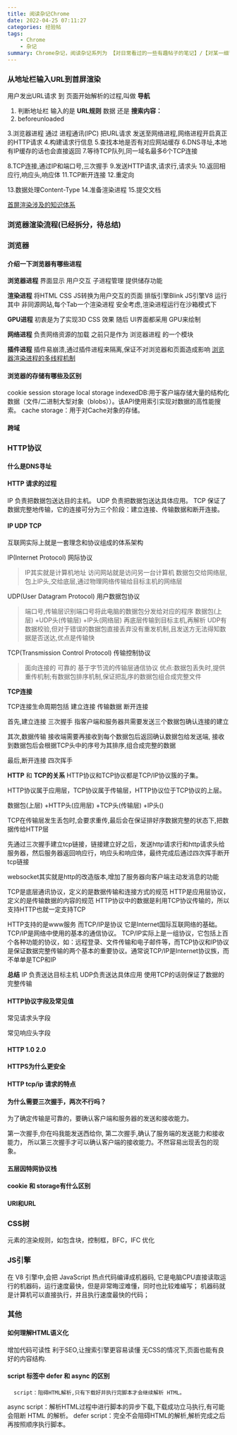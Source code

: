 ```yaml
---
title: 阅读杂记Chrome
date: 2022-04-25 07:11:27
categories: 经验帖
tags:
    - Chrome
    - 杂记
summary: Chrome杂记，阅读杂记系列为 【对日常看过的一些有趣帖子的笔记】/【对某一细节进行搜索深入了解后的分析】/【对某一技术原理架构分析后的脑图】，总贴记录 待研究的知识点 及 小知识点，分贴记录大知识点
---
```



### 从地址栏输入URL到首屏渲染

用户发出URL请求 到 页面开始解析的过程,叫做 __导航__

1. 判断地址栏 输入的是 __URL规则__ 数据 还是 __搜索内容：__
2. beforeunloaded

3.浏览器进程 通过 进程通讯(IPC) 把URL请求 发送至网络进程,网络进程开启真正的HTTP请求
4.构建请求行信息
5.查找本地是否有对应网站缓存
6.DNS寻址,本地有IP缓存的话也会直接返回
7.等待TCP队列,同一域名最多6个TCP连接

8.TCP连接,通过IP和端口号,三次握手
9.发送HTTP请求,请求行,请求头
10.返回相应行,响应头,响应体
11.TCP断开连接
12.重定向

13.数据处理Content-Type
14.准备渲染进程
15.提交文档

[首屏渲染涉及的知识体系](https://zhuanlan.zhihu.com/p/34453198?group_id=957277541711540224)

### 浏览器渲染流程(已经拆分，待总结)

### 浏览器

#### 介绍一下浏览器有哪些进程
__浏览器进程__
界面显示 用户交互 子进程管理 提供储存功能

__渲染进程__
将HTML CSS JS转换为用户交互的页面
排版引擎Blink JS引擎V8 运行其中
非同源网站,每个Tab一个渲染进程
安全考虑,渲染进程运行在沙箱模式下

__GPU进程__
初衷是为了实现3D CSS 效果
随后 UI界面都采用 GPU来绘制

__网络进程__
负责网络资源的加载
之前只是作为 浏览器进程 的一个模块

__插件进程__
插件易崩溃,通过插件进程来隔离,保证不对浏览器和页面造成影响
[浏览器渲染进程的多线程机制](https://blog.csdn.net/fredricen/article/details/105217588)

#### 浏览器的存储有哪些及区别
cookie
session storage
local storage
indexedDB:用于客户端存储大量的结构化数据（文件/二进制大型对象（blobs））。该API使用索引实现对数据的高性能搜索。
cache storage：用于对Cache对象的存储。

#### 跨域



### HTTP协议

#### 什么是DNS寻址

#### HTTP 请求的过程

IP 负责把数据包送达目的主机。
UDP 负责把数据包送达具体应用。
TCP 保证了数据完整地传输，它的连接可分为三个阶段：建立连接、传输数据和断开连接。

#### IP UDP TCP
互联网实际上就是一套理念和协议组成的体系架构

IP(Internet Protocol) 网际协议
> IP其实就是计算机地址 访问网站就是访问另一台计算机
> 数据包交给网络层,包上IP头,交给底层,通过物理网络传输给目标主机的网络层

UDP(User Datagram Protocol) 用户数据包协议
> 端口号,传输层识别端口号将此电脑的数据包分发给对应的程序
> 数据包(上层) +UDP头(传输层) +IP头(网络层) 再底层传输到目标主机,再解析
> UDP有数据校验,但对于错误的数据包直接丢弃没有重发机制,且发送方无法得知数据是否送达,优点是传输快

TCP(Transmission Control Protocol) 传输控制协议
> 面向连接的 可靠的 基于字节流的传输层通信协议
> 优点:数据包丢失时,提供重传机制;有数据包排序机制,保证把乱序的数据包组合成完整文件

__TCP连接__

TCP连接生命周期包括 建立连接 传输数据 断开连接

首先,建立连接 三次握手 指客户端和服务器共需要发送三个数据包确认连接的建立

其次,数据传输 接收端需要再接收到每个数据包后返回确认数据包给发送端,
接收到数据包后会根据TCP头中的序号为其排序,组合成完整的数据

最后,断开连接 四次挥手

__HTTP__ 和 __TCP的关系__
HTTP协议和TCP协议都是TCP/IP协议簇的子集。

HTTP协议属于应用层，TCP协议属于传输层，HTTP协议位于TCP协议的上层。

数据包(上层) +HTTP头(应用层) +TCP头(传输层) +IP头()

TCP在传输层发生丢包时,会要求重传,最后会在保证排好序数据完整的状态下,把数据传给HTTP层

先通过三次握手建立tcp链接，链接建立好之后，发送http请求行和http请求头给服务器，然后服务器返回响应行，响应头和响应体，最终完成后通过四次挥手断开tcp链接

websocket其实就是http的改造版本,增加了服务器向客户端主动发消息的功能

TCP是底层通讯协议，定义的是数据传输和连接方式的规范
HTTP是应用层协议，定义的是传输数据的内容的规范
HTTP协议中的数据是利用TCP协议传输的，所以支持HTTP也就一定支持TCP

HTTP支持的是www服务
而TCP/IP是协议
它是Internet国际互联网络的基础。TCP/IP是网络中使用的基本的通信协议。
TCP/IP实际上是一组协议，它包括上百个各种功能的协议，如：远程登录、文件传输和电子邮件等，而TCP协议和IP协议是保证数据完整传输的两个基本的重要协议。通常说TCP/IP是Internet协议族，而不单单是TCP和IP

__总结__
IP 负责送达目标主机 UDP负责送达具体应用 
使用TCP的话则保证了数据的完整传输

#### HTTP协议字段及常见值
常见请求头字段

常见响应头字段

#### HTTP 1.0 2.0

#### HTTPS为什么更安全

#### HTTP tcp/ip 请求的特点

#### 为什么需要三次握手，两次不行吗？

为了确定传输是可靠的，要确认客户端和服务器的发送和接收能力。

第一次握手,你在吗我能发送西给你,
第二次握手,确认了服务端的发送能力和接收能力，
所以第三次握手才可以确认客户端的接收能力。不然容易出现丢包的现象。

#### 五层因特网协议栈

#### cookie 和 storage有什么区别

#### URI和URL




### CSS树
元素的渲染规则，如包含块，控制框，BFC，IFC
优化

### JS引擎
在 V8 引擎中,会把 JavaScript 热点代码编译成机器码,
它是电脑CPU直接读取运行的机器码，运行速度最快，但是非常晦涩难懂，同时也比较难编写；
机器码就是计算机可以直接执行，并且执行速度最快的代码；





### 其他

#### 如何理解HTML语义化
增加代码可读性
利于SEO,让搜索引擎更容易读懂
无CSS的情况下,页面也能有良好的内容结构.

#### script 标签中 defer 和 async 的区别
      script：阻碍HTML解析,只有下载好并执行完脚本才会继续解析 HTML。
async script：解析HTML过程中进行脚本的异步下载,下载成功立马执行,有可能会阻断 HTML 的解析。
defer script：完全不会阻碍HTML的解析,解析完成之后再按照顺序执行脚本。